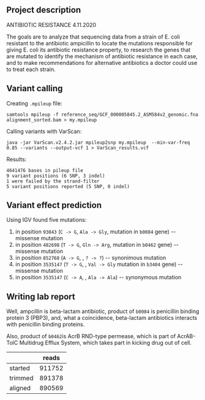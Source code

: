 ## Project description
ANTIBIOTIC RESISTANCE 4.11.2020

The goals are to analyze that sequencing data from a strain of E. coli resistant to the antibiotic ampicillin to locate the mutations responsible for giving E. coli its antibiotic resistance property, to research the genes that are mutated to identify the mechanism of antibiotic resistance in each case, and to make recommendations for alternative antibiotics a doctor could use to treat each strain.

## Variant calling
Creating `.mpileup` file:
```
samtools mpileup -f reference_seq/GCF_000005845.2_ASM584v2_genomic.fna alignment_sorted.bam > my.mpileup
```
Calling variants with VarScan:
```
java -jar VarScan.v2.4.2.jar mpileup2snp my.mpileup  --min-var-freq 0.85 --variants --output-vcf 1 > VarScan_results.vcf
```
Results:
```
4641476 bases in pileup file
9 variant positions (6 SNP, 3 indel)
1 were failed by the strand-filter
5 variant positions reported (5 SNP, 0 indel)
```

## Variant effect prediction
Using IGV found five mutations: 
1. in position `93043` (`C -> G`, `Ala -> Gly`, mutation in `b0084` gene) -- missense mutation
2. in position `482698` (`T -> G`, `Gln -> Arg`, mutation in `b0462` gene) -- missense mutation
3. in position `852768` (`A -> G`, , `? -> ?`) -- synonimous mutation
4. in position `3535147` (`T -> G`, , `Val -> Gly` mutation in `b3404` gene) -- missense mutation
5. in position `3535147` (`C -> A`, , `Ala -> Ala`) -- synonymous mutation

## Writing lab report
Well, ampcillin is beta-lactam antibiotic, product of `b0084` is penicillin binding protein 3 (PBP3), and, what a coincidence, beta-lactam antibiotics interacts with penicillin binding proteins.

Also, product of `b0462`is AcrB RND-type permease, which is part of AcrAB-TolC Multidrug Efflux System, which takes part in kicking drug out of cell.

|   |  reads |
|---|---|
| started  | 911752 | 
| trimmed  | 891378  |
| aligned  | 890569 |
